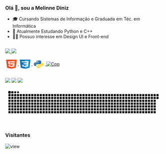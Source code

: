 ### Olá 👋, sou a Melinne Diniz

- 🎓 Cursando Sistemas de Informação e Graduada em Téc. em Informática
- 🌱 Atualmente Estudando Python e C++
- 🐱‍💻 Possuo interesse em Design UI e Front-end
##

<a href="https://github.com/melinnediniz">
  <img height="180em" src="https://github-readme-stats.vercel.app/api?username=melinnediniz&show_icons=true&theme=dracula&include_all_commits=true&count_private=true"/>
  <img height="140em" src="https://github-readme-stats.vercel.app/api/top-langs/?username=melinnediniz&layout=compact&langs_count=7&theme=dracula"/>
</div>
<div style="display: inline_block"><br>
  <img align="center" alt="HTML" height="30" width="40" src="https://raw.githubusercontent.com/devicons/devicon/master/icons/html5/html5-original.svg">
  <img align="center" alt="CSS" height="30" width="40" src="https://raw.githubusercontent.com/devicons/devicon/master/icons/css3/css3-original.svg">
  <img align="center" alt="Python" height="30" width="40" src="https://raw.githubusercontent.com/devicons/devicon/master/icons/python/python-original.svg">
  <img align="center" alt="Cpp" height="30" width="40" src="https://cdn.jsdelivr.net/gh/devicons/devicon/icons/cplusplus/cplusplus-original.svg">
</div>
  
  ##
  
 <div> 
  <a href="https://instagram.com/melinnediniz" target="_blank"><img src="https://img.shields.io/badge/-Instagram-%23E4405F?style=for-the-badge&logo=instagram&logoColor=white" target="_blank"></a> 
  <a href = "mailto:mddo.snf21@uea.edu.br"><img src="https://img.shields.io/badge/-Gmail-%23333?style=for-the-badge&logo=gmail&logoColor=white" target="_blank"></a>
  <a href="https://www.linkedin.com/in/melinne-diniz-866a641a1" target="_blank"><img src="https://img.shields.io/badge/-LinkedIn-%230077B5?style=for-the-badge&logo=linkedin&logoColor=white" target="_blank"></a> 
 
  ![Snake animation](https://github.com/melinnediniz/melinnediniz/blob/output/github-contribution-grid-snake.svg)
 
</div>
  
  ##
  
  <h3> Visitantes </h3>  
 <div>
  <img align="center" alt="view" height="20" width="100" src="https://komarev.com/ghpvc/?username=melinnediniz&color=green" alt="melinnediniz" /> <br>
 </div>  
